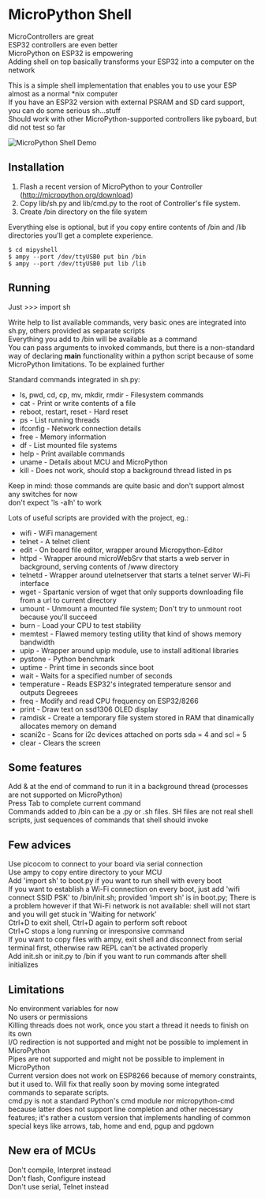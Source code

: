 MicroPython Shell
=================

MicroControllers are great  
ESP32 controllers are even better  
MicroPython on ESP32 is empowering  
Adding shell on top basically transforms your ESP32 into a computer on the network  


This is a simple shell implementation that enables you to use your ESP almost as a normal *nix computer  
If you have an ESP32 version with external PSRAM and SD card support, you can do some serious sh...stuff  
Should work with other MicroPython-supported controllers like pyboard, but did not test so far  

![MicroPython Shell Demo](media/demo.gif)

Installation
------------

1. Flash a recent version of MicroPython to your Controller (http://micropython.org/download)
2. Copy lib/sh.py and lib/cmd.py to the root of Controller's file system.
3. Create /bin directory on the file system

Everything else is optional, but if you copy entire contents of /bin and /lib
directories you'll get a complete experience.

    $ cd mipyshell  
    $ ampy --port /dev/ttyUSB0 put bin /bin  
    $ ampy --port /dev/ttyUSB0 put lib /lib  


Running
-------

Just >>> import sh

Write help to list available commands, very basic ones are integrated into sh.py, others provided as separate scripts  
Everything you add to /bin will be available as a command  
You can pass arguments to invoked commands, but there is a non-standard way of declaring __main__ functionality within a python script because of some MicroPython limitations. To be explained further  

Standard commands integrated in sh.py:  
- ls, pwd, cd, cp, mv, mkdir, rmdir - Filesystem commands
- cat - Print or write contents of a file
- reboot, restart, reset - Hard reset
- ps - List running threads
- ifconfig - Network connection details
- free - Memory information
- df - List mounted file systems
- help - Print available commands
- uname - Details about MCU and MicroPython
- kill - Does not work, should stop a background thread listed in ps

Keep in mind: those commands are quite basic and don't support almost any switches for now  
    don't expect 'ls -alh' to work


Lots of useful scripts are provided with the project, eg.:
- wifi - WiFi management
- telnet - A telnet client
- edit - On board file editor, wrapper around Micropython-Editor
- httpd - Wrapper around microWebSrv that starts a web server in background, serving contents of /www directory
- telnetd - Wrapper around utelnetserver that starts a telnet server Wi-Fi interface
- wget - Spartanic version of wget that only supports downloading file from a url to current directory
- umount - Unmount a mounted file system; Don't try to unmount root because you'll succeed
- burn - Load your CPU to test stability
- memtest - Flawed memory testing utility that kind of shows memory bandwidth
- upip - Wrapper around upip module, use to install aditional libraries
- pystone - Python benchmark
- uptime - Print time in seconds since boot
- wait - Waits for a specified number of seconds
- temperature - Reads ESP32's integrated temperature sensor and outputs Degreees
- freq - Modify and read CPU frequency on ESP32/8266
- print - Draw text on ssd1306 OLED display
- ramdisk - Create a temporary file system stored in RAM that dinamically allocates memory on demand
- scani2c - Scans for i2c devices attached on ports sda = 4 and scl = 5
- clear - Clears the screen


Some features
-------------

Add & at the end of command to run it in a background thread (processes are not supported on MicroPython)  
Press Tab to complete current command  
Commands added to /bin can be a .py or .sh files. SH files are not real shell scripts, just sequences of commands that shell should invoke  


Few advices
-----------

Use picocom to connect to your board via serial connection  
Use ampy to copy entire directory to your MCU  
Add 'import sh' to boot.py if you want to run shell with every boot  
If you want to establish a Wi-Fi connection on every boot, just add 'wifi connect SSID PSK' to /bin/init.sh; provided 'import sh' is in boot.py; There is a problem however if that Wi-Fi network is not available: shell will not start and you will get stuck in 'Waiting for network'  
Ctrl+D to exit shell, Ctrl+D again to perform soft reboot  
Ctrl+C stops a long running or inresponsive command  
If you want to copy files with ampy, exit shell and disconnect from serial terminal first, otherwise raw REPL can't be activated properly  
Add init.sh or init.py to /bin if you want to run commands after shell initializes  


Limitations
-----------

No environment variables for now  
No users or permissions  
Killing threads does not work, once you start a thread it needs to finish on its own  
I/O redirection is not supported and might not be possible to implement in MicroPython  
Pipes are not supported and might not be possible to implement in MicroPython  
Current version does not work on ESP8266 because of memory constraints, but it used to. Will fix that really soon by moving some integrated commands to separate scripts.  
cmd.py is not a standard Python's cmd module nor micropython-cmd because latter does not support line completion and other necessary features; it's rather a custom version that implements handling of common special keys like arrows, tab, home and end, pgup and pgdown  


New era of MCUs
---------------

Don't compile, Interpret instead  
Don't flash, Configure instead  
Don't use serial, Telnet instead  

